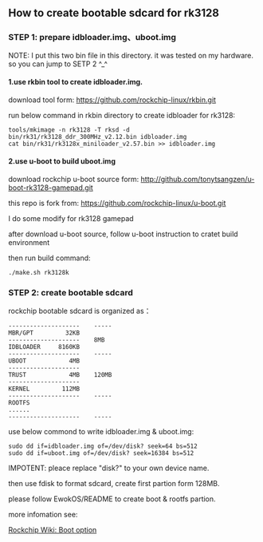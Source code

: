 ## How to create bootable sdcard  for rk3128


### STEP 1: prepare idbloader.img、uboot.img 

NOTE: I put this two bin file in this directory. it was tested  on my hardware.
	  so you can jump to SETP 2 ^_^

#### 1.use rkbin tool to create idbloader.img.  

download tool form: https://github.com/rockchip-linux/rkbin.git

run below command in rkbin  directory to create idbloader for rk3128:

	tools/mkimage -n rk3128 -T rksd -d  bin/rk31/rk3128_ddr_300MHz_v2.12.bin idbloader.img
	cat bin/rk31/rk3128x_miniloader_v2.57.bin >> idbloader.img

#### 2.use u-boot to build uboot.img

download rockchip u-boot source form: http://github.com/tonytsangzen/u-boot-rk3128-gamepad.git

this repo is fork from:  https://github.com/rockchip-linux/u-boot.git

I do some modify for rk3128 gamepad

after download u-boot source, follow u-boot instruction to cratet build environment

then run build command:

	./make.sh rk3128k


### STEP 2: create bootable sdcard

rockchip bootable sdcard is  organized as：

	--------------------    -----
	MBR/GPT         32KB
	--------------------    8MB	
	IDBLOADER     8160KB
	--------------------    -----
	UBOOT            4MB
	--------------------
	TRUST            4MB    120MB
	--------------------
	KERNEL         112MB	
	--------------------    -----
	ROOTFS
	......
	--------------------    -----

use below commond to write idbloader.img & uboot.img:

	sudo dd if=idbloader.img of=/dev/disk? seek=64 bs=512
	sudo dd if=uboot.img of=/dev/disk? seek=16384 bs=512

IMPOTENT: pleace replace "disk?" to your own device name.

then use fdisk to format sdcard, create first partion form 128MB.

please follow EwokOS/README to create boot & rootfs partion.

more infomation see: 

   [Rockchip Wiki: Boot option](https://opensource.rock-chips.com/wiki_Boot_option)
